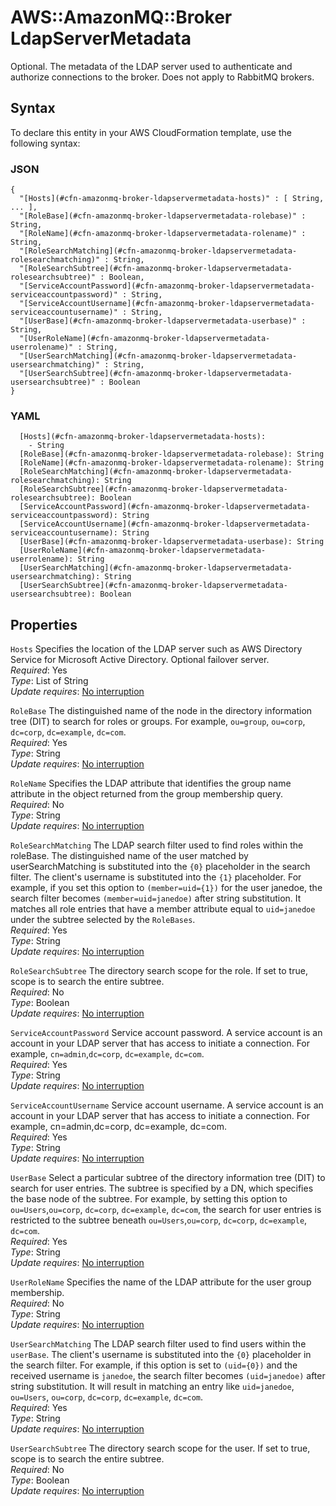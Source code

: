 # AWS::AmazonMQ::Broker LdapServerMetadata<a name="aws-properties-amazonmq-broker-ldapservermetadata"></a>

Optional\. The metadata of the LDAP server used to authenticate and authorize connections to the broker\. Does not apply to RabbitMQ brokers\.

## Syntax<a name="aws-properties-amazonmq-broker-ldapservermetadata-syntax"></a>

To declare this entity in your AWS CloudFormation template, use the following syntax:

### JSON<a name="aws-properties-amazonmq-broker-ldapservermetadata-syntax.json"></a>

```
{
  "[Hosts](#cfn-amazonmq-broker-ldapservermetadata-hosts)" : [ String, ... ],
  "[RoleBase](#cfn-amazonmq-broker-ldapservermetadata-rolebase)" : String,
  "[RoleName](#cfn-amazonmq-broker-ldapservermetadata-rolename)" : String,
  "[RoleSearchMatching](#cfn-amazonmq-broker-ldapservermetadata-rolesearchmatching)" : String,
  "[RoleSearchSubtree](#cfn-amazonmq-broker-ldapservermetadata-rolesearchsubtree)" : Boolean,
  "[ServiceAccountPassword](#cfn-amazonmq-broker-ldapservermetadata-serviceaccountpassword)" : String,
  "[ServiceAccountUsername](#cfn-amazonmq-broker-ldapservermetadata-serviceaccountusername)" : String,
  "[UserBase](#cfn-amazonmq-broker-ldapservermetadata-userbase)" : String,
  "[UserRoleName](#cfn-amazonmq-broker-ldapservermetadata-userrolename)" : String,
  "[UserSearchMatching](#cfn-amazonmq-broker-ldapservermetadata-usersearchmatching)" : String,
  "[UserSearchSubtree](#cfn-amazonmq-broker-ldapservermetadata-usersearchsubtree)" : Boolean
}
```

### YAML<a name="aws-properties-amazonmq-broker-ldapservermetadata-syntax.yaml"></a>

```
  [Hosts](#cfn-amazonmq-broker-ldapservermetadata-hosts): 
    - String
  [RoleBase](#cfn-amazonmq-broker-ldapservermetadata-rolebase): String
  [RoleName](#cfn-amazonmq-broker-ldapservermetadata-rolename): String
  [RoleSearchMatching](#cfn-amazonmq-broker-ldapservermetadata-rolesearchmatching): String
  [RoleSearchSubtree](#cfn-amazonmq-broker-ldapservermetadata-rolesearchsubtree): Boolean
  [ServiceAccountPassword](#cfn-amazonmq-broker-ldapservermetadata-serviceaccountpassword): String
  [ServiceAccountUsername](#cfn-amazonmq-broker-ldapservermetadata-serviceaccountusername): String
  [UserBase](#cfn-amazonmq-broker-ldapservermetadata-userbase): String
  [UserRoleName](#cfn-amazonmq-broker-ldapservermetadata-userrolename): String
  [UserSearchMatching](#cfn-amazonmq-broker-ldapservermetadata-usersearchmatching): String
  [UserSearchSubtree](#cfn-amazonmq-broker-ldapservermetadata-usersearchsubtree): Boolean
```

## Properties<a name="aws-properties-amazonmq-broker-ldapservermetadata-properties"></a>

`Hosts`  <a name="cfn-amazonmq-broker-ldapservermetadata-hosts"></a>
Specifies the location of the LDAP server such as AWS Directory Service for Microsoft Active Directory\. Optional failover server\.  
*Required*: Yes  
*Type*: List of String  
*Update requires*: [No interruption](https://docs.aws.amazon.com/AWSCloudFormation/latest/UserGuide/using-cfn-updating-stacks-update-behaviors.html#update-no-interrupt)

`RoleBase`  <a name="cfn-amazonmq-broker-ldapservermetadata-rolebase"></a>
 The distinguished name of the node in the directory information tree \(DIT\) to search for roles or groups\. For example, `ou=group`, `ou=corp`, `dc=corp`, `dc=example`, `dc=com`\.   
*Required*: Yes  
*Type*: String  
*Update requires*: [No interruption](https://docs.aws.amazon.com/AWSCloudFormation/latest/UserGuide/using-cfn-updating-stacks-update-behaviors.html#update-no-interrupt)

`RoleName`  <a name="cfn-amazonmq-broker-ldapservermetadata-rolename"></a>
Specifies the LDAP attribute that identifies the group name attribute in the object returned from the group membership query\.   
*Required*: No  
*Type*: String  
*Update requires*: [No interruption](https://docs.aws.amazon.com/AWSCloudFormation/latest/UserGuide/using-cfn-updating-stacks-update-behaviors.html#update-no-interrupt)

`RoleSearchMatching`  <a name="cfn-amazonmq-broker-ldapservermetadata-rolesearchmatching"></a>
The LDAP search filter used to find roles within the roleBase\. The distinguished name of the user matched by userSearchMatching is substituted into the `{0}` placeholder in the search filter\. The client's username is substituted into the `{1}` placeholder\. For example, if you set this option to `(member=uid={1})` for the user janedoe, the search filter becomes `(member=uid=janedoe)` after string substitution\. It matches all role entries that have a member attribute equal to `uid=janedoe` under the subtree selected by the `RoleBases`\.  
*Required*: Yes  
*Type*: String  
*Update requires*: [No interruption](https://docs.aws.amazon.com/AWSCloudFormation/latest/UserGuide/using-cfn-updating-stacks-update-behaviors.html#update-no-interrupt)

`RoleSearchSubtree`  <a name="cfn-amazonmq-broker-ldapservermetadata-rolesearchsubtree"></a>
 The directory search scope for the role\. If set to true, scope is to search the entire subtree\.   
*Required*: No  
*Type*: Boolean  
*Update requires*: [No interruption](https://docs.aws.amazon.com/AWSCloudFormation/latest/UserGuide/using-cfn-updating-stacks-update-behaviors.html#update-no-interrupt)

`ServiceAccountPassword`  <a name="cfn-amazonmq-broker-ldapservermetadata-serviceaccountpassword"></a>
 Service account password\. A service account is an account in your LDAP server that has access to initiate a connection\. For example, `cn=admin`,`dc=corp`, `dc=example`, `dc=com`\.   
*Required*: Yes  
*Type*: String  
*Update requires*: [No interruption](https://docs.aws.amazon.com/AWSCloudFormation/latest/UserGuide/using-cfn-updating-stacks-update-behaviors.html#update-no-interrupt)

`ServiceAccountUsername`  <a name="cfn-amazonmq-broker-ldapservermetadata-serviceaccountusername"></a>
Service account username\. A service account is an account in your LDAP server that has access to initiate a connection\. For example, cn=admin,dc=corp, dc=example, dc=com\.   
*Required*: Yes  
*Type*: String  
*Update requires*: [No interruption](https://docs.aws.amazon.com/AWSCloudFormation/latest/UserGuide/using-cfn-updating-stacks-update-behaviors.html#update-no-interrupt)

`UserBase`  <a name="cfn-amazonmq-broker-ldapservermetadata-userbase"></a>
Select a particular subtree of the directory information tree \(DIT\) to search for user entries\. The subtree is specified by a DN, which specifies the base node of the subtree\. For example, by setting this option to `ou=Users`,`ou=corp`, `dc=corp`, `dc=example`, `dc=com`, the search for user entries is restricted to the subtree beneath `ou=Users`,`ou=corp`, `dc=corp`, `dc=example`, `dc=com`\.  
*Required*: Yes  
*Type*: String  
*Update requires*: [No interruption](https://docs.aws.amazon.com/AWSCloudFormation/latest/UserGuide/using-cfn-updating-stacks-update-behaviors.html#update-no-interrupt)

`UserRoleName`  <a name="cfn-amazonmq-broker-ldapservermetadata-userrolename"></a>
Specifies the name of the LDAP attribute for the user group membership\.  
*Required*: No  
*Type*: String  
*Update requires*: [No interruption](https://docs.aws.amazon.com/AWSCloudFormation/latest/UserGuide/using-cfn-updating-stacks-update-behaviors.html#update-no-interrupt)

`UserSearchMatching`  <a name="cfn-amazonmq-broker-ldapservermetadata-usersearchmatching"></a>
The LDAP search filter used to find users within the `userBase`\. The client's username is substituted into the `{0}` placeholder in the search filter\. For example, if this option is set to `(uid={0})` and the received username is `janedoe`, the search filter becomes `(uid=janedoe)` after string substitution\. It will result in matching an entry like `uid=janedoe`, `ou=Users`, `ou=corp`, `dc=corp`, `dc=example`, `dc=com`\.  
*Required*: Yes  
*Type*: String  
*Update requires*: [No interruption](https://docs.aws.amazon.com/AWSCloudFormation/latest/UserGuide/using-cfn-updating-stacks-update-behaviors.html#update-no-interrupt)

`UserSearchSubtree`  <a name="cfn-amazonmq-broker-ldapservermetadata-usersearchsubtree"></a>
The directory search scope for the user\. If set to true, scope is to search the entire subtree\.  
*Required*: No  
*Type*: Boolean  
*Update requires*: [No interruption](https://docs.aws.amazon.com/AWSCloudFormation/latest/UserGuide/using-cfn-updating-stacks-update-behaviors.html#update-no-interrupt)